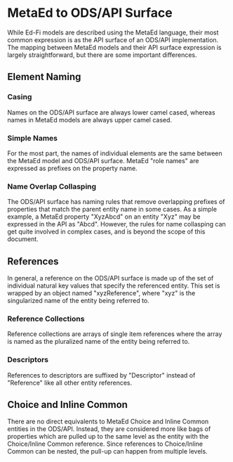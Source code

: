 # MetaEd to ODS/API Surface

While Ed-Fi models are described using the MetaEd language, their most common expression is as the API surface of an
ODS/API implementation.  The mapping between MetaEd models and their API surface expression is largely straightforward,
but there are some important differences.

## Element Naming

### Casing
Names on the ODS/API surface are always lower camel cased, whereas names in MetaEd models are always upper camel cased.

### Simple Names
For the most part, the names of individual elements are the same between the MetaEd model and ODS/API surface.
MetaEd "role names" are expressed as prefixes on the property name.

### Name Overlap Collasping
The ODS/API surface has naming rules that remove overlapping prefixes of properties that match the parent entity name in some cases. As a simple example, a MetaEd property "XyzAbcd" on an entity "Xyz" may be expressed in the API as "Abcd". However, the rules for name collasping can get quite involved in complex cases, and is beyond the scope of this document.

## References
In general, a reference on the ODS/API surface is made up of the set of individual natural key values that specify
the referenced entity. This set is wrapped by an object named "xyzReference", where "xyz" is the singularized name of the
entity being referred to.

### Reference Collections
Reference collections are arrays of single item references where the array is named as the pluralized name of the entity
being referred to.

### Descriptors
References to descriptors are suffixed by "Descriptor" instead of "Reference" like all other entity references.

## Choice and Inline Common
There are no direct equivalents to MetaEd Choice and Inline Common entities in the ODS/API. Instead, they are considered
more like bags of properties which are pulled up to the same level as the entity with the Choice/Inline Common reference.
Since references to Choice/Inline Common can be nested, the pull-up can happen from multiple levels.